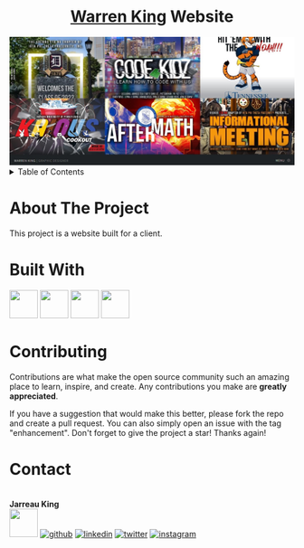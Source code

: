 <div align="center">
  <h1> <a href="https://warrenking.netlify.app/">Warren King</a> Website</h1>
  <img src="https://github.com/JarreauKing/Warren-King-Designs---Website/blob/main/sampleImage.jpg">
</div>

<!-- TABLE OF CONTENTS -->
<details>
  <summary>Table of Contents</summary>
  <ol>
    <li>
      <a href="#about-the-project">About The Project</a>
      <ul>
        <li><a href="#built-with">Built With</a></li>
      </ul>
    </li>
    <li><a href="#contributing">Contributing</a></li>
    <li><a href="#contact">Contact</a></li>
  </ol>
</details>

# About The Project
This project is a website built for a client. 

# Built With 
<img src="https://img.icons8.com/color/512/html-5.png" width="50" height="50"> <img src="https://img.icons8.com/color/512/css3.png" width="50" height="50"> <img src="https://img.icons8.com/color/512/javascript.png" width="50" height="50"> <img src="https://img.icons8.com/color/512/sass.png" width="50" height="50">

# Contributing 
Contributions are what make the open source community such an amazing place to learn, inspire, and create. Any contributions you make are **greatly appreciated**.

If you have a suggestion that would make this better, please fork the repo and create a pull request. You can also simply open an issue with the tag "enhancement".
Don't forget to give the project a star! Thanks again!

# Contact 
<br>
<b>Jarreau King</b> 
<br>
<a href="mailto:king.jarreau@gmail.com"><img src="https://img.icons8.com/color/512/circled-envelope.png" width="50" height="50"></a>
<a href="https://github.com/JarreauKing" target="_blank"><img src="https://img.icons8.com/color/512/github.png" alt="github" width="50" height="50"></a>
<a href="https://www.linkedin.com/in/jarreauking/" target="_blank"><img src="https://img.icons8.com/color/512/linkedin-circled.png" alt="linkedin" width="50" height="50"></a>
<a href="https://twitter.com/JarreauKing" target="_blank"><img src="https://img.icons8.com/color/512/twitter-circled.png" alt="twitter" width="50" height="50"></a>
<a href="https://www.instagram.com/jarreau.king/" target="_blank"><img src="https://img.icons8.com/ultraviolet/512/instagram-new.png" alt="instagram" width="50" height="50"></a>


